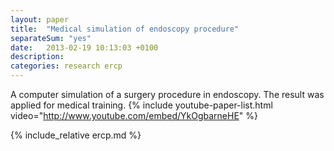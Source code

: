 ```yaml
---
layout: paper
title:  "Medical simulation of endoscopy procedure"
separateSum: "yes"
date:   2013-02-19 10:13:03 +0100
description:
categories: research ercp
---
```


A computer simulation of a surgery procedure in endoscopy. The result was applied for medical training.
{% include youtube-paper-list.html video="http://www.youtube.com/embed/YkOgbarneHE" %}

<!--more-->
{% include_relative ercp.md %}
